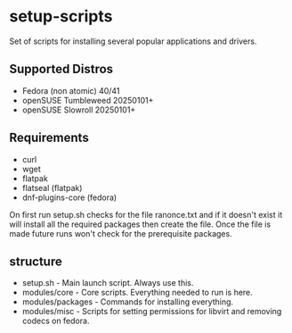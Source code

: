 # setup-scripts
Set of scripts for installing several popular applications and drivers.

## Supported Distros
* Fedora (non atomic) 40/41
* openSUSE Tumbleweed 20250101+
* openSUSE Slowroll   20250101+

## Requirements
* curl
* wget
* flatpak
* flatseal         (flatpak)
* dnf-plugins-core (fedora)

On first run setup.sh checks for the file ranonce.txt and if it doesn't exist it will install all the required packages
then create the file. Once the file is made future runs won't check for the prerequisite packages.

structure
-------------
* setup.sh            -       Main launch script. Always use this.
* modules/core        -       Core scripts. Everything needed to run is here.
* modules/packages    -       Commands for installing everything.
* modules/misc        -       Scripts for setting permissions for libvirt and removing codecs on fedora.
